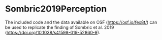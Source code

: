 # Sombric2019Perception
The included code and the data available on OSF (https://osf.io/fex8t/) can be used to replicate the finding of Sombric et al. 2019 (https://doi.org/10.1038/s41598-019-52860-9).
